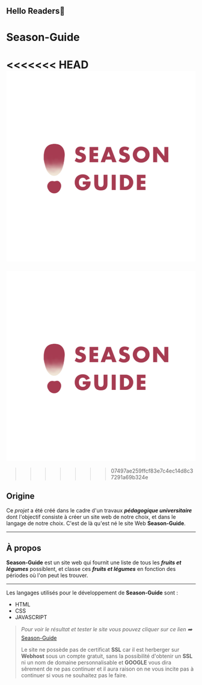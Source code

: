 <!--****** [Projet Season-Guide] ******-->

## Hello Readers👋

<!--===============Title===============-->
# Season-Guide
<<<<<<< HEAD
![Season-Guide Logo](./src/img/logo-l.PNG)
=======
![Season-Guide Logo](./src/img/logo-l.png)
>>>>>>> 07497ae259ffcf83e7c4ec14d8c37291a69b324e

## Origine
Ce _projet_ a été créé dans le cadre d'un travaux ***pédagogique universitaire*** dont l'objectif consiste à créer un site web de notre choix, et dans le langage de notre choix. C'est de là qu'est né le site Web **Season-Guide**.
___

## À propos
**Season-Guide** est un site web qui fournit une liste de tous les ***fruits et légumes*** possiblent, et classe ces ***fruits et légumes*** en fonction des périodes où l'on peut les trouver.
___

Les langages utilisés pour le développement de **Season-Guide** sont :
* HTML
* CSS
* JAVASCRIPT


> *Pour voir le résultat et tester le site vous pouvez cliquer sur ce lien ➡️* [Season-Guide](https://season-guide.000webhostapp.com/ "Season-Guide" )
> 
> Le site ne possède pas de certificat __SSL__ car il est herberger sur __Webhost__ sous un compte gratuit, sans la possibilité d'obtenir un __SSL__ ni un nom de domaine personnalisable et **GOOGLE** vous dira sêrement de ne pas continuer et il aura raison on ne vous incite pas à continuer si vous ne souhaitez pas le faire.

